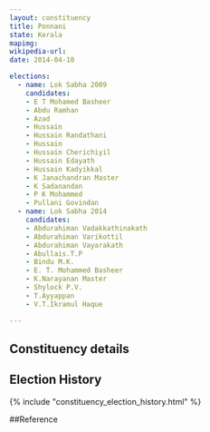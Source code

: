 ```yaml
---
layout: constituency
title: Ponnani
state: Kerala
mapimg: 
wikipedia-url: 
date: 2014-04-10

elections: 
  - name: Lok Sabha 2009
    candidates: 
    - E T Mohamed Basheer 
    - Abdu Ramhan 
    - Azad 
    - Hussain 
    - Hussain Randathani 
    - Hussain 
    - Hussain Cherichiyil 
    - Hussain Edayath 
    - Hussain Kadyikkal 
    - K Janachandran Master 
    - K Sadanandan 
    - P K Mohammed 
    - Pullani Govindan  
  - name: Lok Sabha 2014
    candidates: 
    - Abdurahiman Vadakkathinakath 
    - Abdurahiman Varikottil 
    - Abdurahiman Vayarakath 
    - Abullais.T.P 
    - Bindu M.K. 
    - E. T. Mohammed Basheer 
    - K.Narayanan Master 
    - Shylock P.V. 
    - T.Ayyappan 
    - V.T.Ikramul Haque  

---
```


## Constituency details


## Election History
{% include "constituency_election_history.html" %}

##Reference
